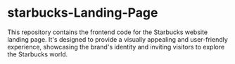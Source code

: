 # starbucks-Landing-Page
This repository contains the frontend code for the Starbucks website landing page. It's designed to provide a visually appealing and user-friendly experience, showcasing the brand's identity and inviting visitors to explore the Starbucks world.

